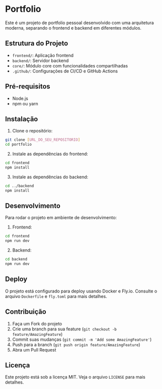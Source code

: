 # Portfolio

Este é um projeto de portfolio pessoal desenvolvido com uma arquitetura moderna, separando o frontend e backend em diferentes módulos.

## Estrutura do Projeto

-   `frontend/`: Aplicação frontend
-   `backend/`: Servidor backend
-   `core/`: Módulo core com funcionalidades compartilhadas
-   `.github/`: Configurações de CI/CD e GitHub Actions

## Pré-requisitos

-   Node.js
-   npm ou yarn

## Instalação

1. Clone o repositório:

```bash
git clone [URL_DO_SEU_REPOSITORIO]
cd portfolio
```

2. Instale as dependências do frontend:

```bash
cd frontend
npm install
```

3. Instale as dependências do backend:

```bash
cd ../backend
npm install
```

## Desenvolvimento

Para rodar o projeto em ambiente de desenvolvimento:

1. Frontend:

```bash
cd frontend
npm run dev
```

2. Backend:

```bash
cd backend
npm run dev
```

## Deploy

O projeto está configurado para deploy usando Docker e Fly.io. Consulte o arquivo `Dockerfile` e `fly.toml` para mais detalhes.

## Contribuição

1. Faça um Fork do projeto
2. Crie uma branch para sua feature (`git checkout -b feature/AmazingFeature`)
3. Commit suas mudanças (`git commit -m 'Add some AmazingFeature'`)
4. Push para a branch (`git push origin feature/AmazingFeature`)
5. Abra um Pull Request

## Licença

Este projeto está sob a licença MIT. Veja o arquivo `LICENSE` para mais detalhes.
